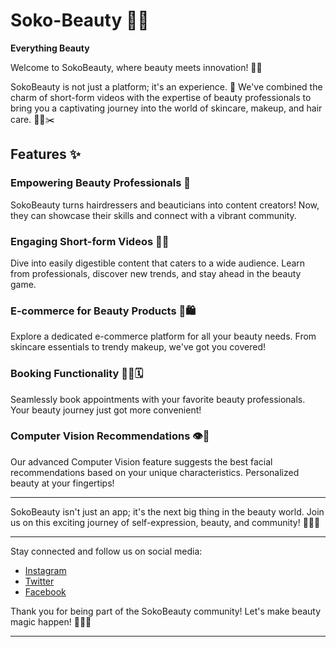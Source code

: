 # Soko-Beauty 💄✨
**Everything Beauty**

Welcome to SokoBeauty, where beauty meets innovation! 💅🌟

SokoBeauty is not just a platform; it's an experience. 🚀 We've combined the charm of short-form videos with the expertise of beauty professionals to bring you a captivating journey into the world of skincare, makeup, and hair care. 🎥💄✂️

## Features ✨

### Empowering Beauty Professionals 🌟
SokoBeauty turns hairdressers and beauticians into content creators! Now, they can showcase their skills and connect with a vibrant community.

### Engaging Short-form Videos 📱💅
Dive into easily digestible content that caters to a wide audience. Learn from professionals, discover new trends, and stay ahead in the beauty game.

### E-commerce for Beauty Products 💖🛍️
Explore a dedicated e-commerce platform for all your beauty needs. From skincare essentials to trendy makeup, we've got you covered!

### Booking Functionality 💇‍♀️🗓️
Seamlessly book appointments with your favorite beauty professionals. Your beauty journey just got more convenient!

### Computer Vision Recommendations 👁️💖
Our advanced Computer Vision feature suggests the best facial recommendations based on your unique characteristics. Personalized beauty at your fingertips!

---

SokoBeauty isn't just an app; it's the next big thing in the beauty world. Join us on this exciting journey of self-expression, beauty, and community! 💃🌈✨

---

Stay connected and follow us on social media:
- [Instagram](https://instagram.com/sokobeauty)
- [Twitter](https://twitter.com/sokobeauty)
- [Facebook](https://facebook.com/sokobeauty)

Thank you for being part of the SokoBeauty community! Let's make beauty magic happen! 🎉🌟💄

---
